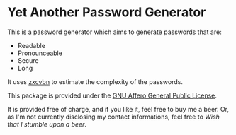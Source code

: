 # Yet Another Password Generator

This is a password generator which aims to generate passwords that are:
 * Readable
 * Pronounceable
 * Secure
 * Long

It uses [zxcvbn](https://github.com/dropbox/zxcvbn) to estimate the complexity of the passwords.

This package is provided under the [GNU Affero General Public License](https://www.gnu.org/licenses/agpl-3.0.en.html).

It is provided free of charge, and if you like it, feel free to buy me a beer.
Or, as I'm not currently disclosing my contact informations, feel free to *Wish that I stumble upon a beer*.
